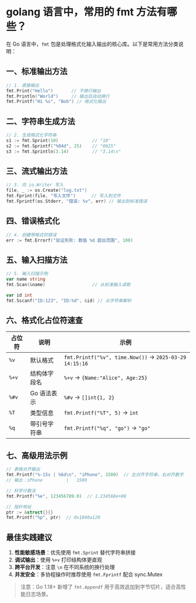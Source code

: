 # golang 语言中，常用的 fmt 方法有哪些？

在 Go 语言中，`fmt` 包是处理格式化输入输出的核心库。以下是常用方法分类说明：

## 一、标准输出方法
```go
// 1. 直接输出
fmt.Print("Hello")       // 不换行输出
fmt.Println("World")     // 输出后自动换行
fmt.Printf("Hi %s", "Bob") // 格式化输出
```

## 二、字符串生成方法
```go
// 2. 生成格式化字符串
s1 := fmt.Sprint(10)             // "10"
s2 := fmt.Sprintf("%04d", 25)    // "0025"
s3 := fmt.Sprintln(3.14)         // "3.14\n"
```

## 三、流式输出方法


```go
// 3. 向 io.Writer 写入
file, _ := os.Create("log.txt")
fmt.Fprint(file, "写入文件")      // 写入到文件
fmt.Fprintf(os.Stderr, "错误: %v", err) // 输出到标准错误
```

## 四、错误格式化


```go
// 4. 创建带格式的错误
err := fmt.Errorf("验证失败: 数值 %d 超出范围", 100)
```

## 五、输入扫描方法


```go
// 5. 输入扫描示例
var name string
fmt.Scan(&name)                  // 从标准输入读取

var id int
fmt.Sscanf("ID:123", "ID:%d", &id) // 从字符串解析
```

## 六、格式化占位符速查
| 占位符 | 说明         | 示例                                                   |
| ------ | ------------ | ------------------------------------------------------ |
| `%v`   | 默认格式     | `fmt.Printf("%v", time.Now())` → `2025-03-29 14:15:16` |
| `%+v`  | 结构体字段名 | `%+v` → `{Name:"Alice", Age:25}`                       |
| `%#v`  | Go 语法表示  | `%#v` → `[]int{1, 2}`                                  |
| `%T`   | 类型信息     | `fmt.Printf("%T", 5)` → `int`                          |
| `%q`   | 带引号字符串 | `fmt.Printf("%q", "go")` → `"go"`                      |

## 七、高级用法示例
```go
// 表格对齐输出
fmt.Printf("%-15s | %6d\n", "iPhone", 1500)  // 左对齐字符串，右对齐数字
// 输出：iPhone         |   1500

// 科学计数法
fmt.Printf("%e", 123456789.0)  // 1.234568e+08

// 指针地址
ptr := &struct{}{}
fmt.Printf("%p", ptr)  // 0x1040a120
```

## 最佳实践建议
1. **性能敏感场景**：优先使用 `fmt.Sprint` 替代字符串拼接
2. **调试输出**：使用 `%+v` 打印结构体更直观
3. **跨平台开发**：注意 `\n` 在不同系统的换行处理
4. **并发安全**：多协程操作时推荐使用 `fmt.Fprintf` 配合 sync.Mutex

> 注意：Go 1.18+ 新增了 `fmt.Appendf` 用于高效追加到字节切片，适合高性能日志场景。